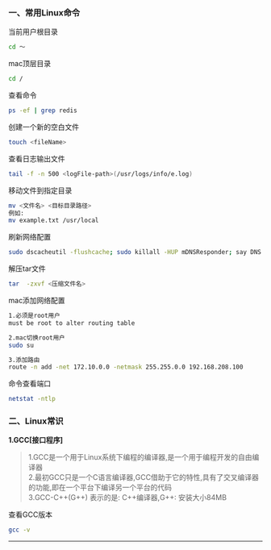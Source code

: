 ### 一、常用Linux命令

当前用户根目录
```bash
cd ～
```
mac顶层目录
```bash
cd /
```
查看命令
```bash
ps -ef | grep redis
```
创建一个新的空白文件
```bash
touch <fileName>
```
查看日志输出文件
```bash
tail -f -n 500 <logFile-path>(/usr/logs/info/e.log)
```
移动文件到指定目录
```bash
mv <文件名> <目标目录路径>
例如:
mv example.txt /usr/local
```
刷新网络配置
```bash
sudo dscacheutil -flushcache; sudo killall -HUP mDNSResponder; say DNS cache flushed
```
解压tar文件
```bash
tar  -zxvf <压缩文件名>
```
mac添加网络配置
```bash
1.必须是root用户
must be root to alter routing table

2.mac切换root用户
sudo su

3.添加路由
route -n add -net 172.10.0.0 -netmask 255.255.0.0 192.168.208.100
```
命令查看端口
```bash
netstat -ntlp
```

### 二、Linux常识

**1.GCC[接口程序]**

>1.GCC是一个用于Linux系统下编程的编译器,是一个用于编程开发的自由编译器<br>
>2.最初GCC只是一个C语言编译器,GCC借助于它的特性,具有了交叉编译器的功能,即在一个平台下编译另一个平台的代码<br>
>3.GCC-C++(G++) 表示的是: C++编译器,G++: 安装大小84MB

查看GCC版本
```bash
gcc -v
```
------